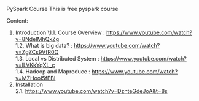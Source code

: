 PySpark Course
This is free pyspark course

Content:
  1. Introduction \1.1. Course Overview : https://www.youtube.com/watch?v=8NdeIMhQxZg \
    1.2. What is big data? : https://www.youtube.com/watch?v=ZgZCs9VfR0Q \
    1.3. Local vs Distributed System : https://www.youtube.com/watch?v=lLVKkYqXL_c \
    1.4. Hadoop and Mapreduce : https://www.youtube.com/watch?v=MZHooI5fEBI 
  2. Installation \
    2.1. https://www.youtube.com/watch?v=DznteGdeJoA&t=8s 
